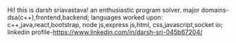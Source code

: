 Hi! this is darsh sriavastava!
an enthusiastic program solver.
major domains- dsa(c++),frontend,backend;
languages worked upon: c++,java,react,bootstrap, node js,express js,html, css,javascript,socket io;
linkedin profile-https://www.linkedin.com/in/darsh-sri-045b67204/
